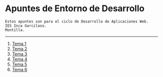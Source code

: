 # Apuntes de Entorno de Desarrollo
```
Estos apuntes son para el ciclo de Desarrollo de Aplicaciones Web.
IES Inca Garcilaso.
Montilla.
```
---
1. [ Tema 1 ](Tema1.md)
1. [ Tema 2 ](Tema2.md)
1. [ Tema 3 ](Tema3.md)
1. [ Tema 4 ](Tema4.md)
1. [ Tema 5 ](Tema5.md)
1. [ Tema 6 ](Tema6.md)
